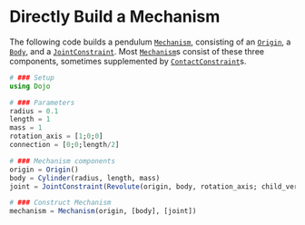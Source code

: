 # Directly Build a Mechanism
The following code builds a pendulum [`Mechanism`](@ref), consisting of an [`Origin`](@ref), a [`Body`](@ref), and a [`JointConstraint`](@ref). Most [`Mechanism`](@ref)s consist of these three components, sometimes supplemented by [`ContactConstraint`](@ref)s. 

```julia
# ### Setup
using Dojo

# ### Parameters
radius = 0.1
length = 1
mass = 1
rotation_axis = [1;0;0] 
connection = [0;0;length/2]

# ### Mechanism components
origin = Origin()
body = Cylinder(radius, length, mass)
joint = JointConstraint(Revolute(origin, body, rotation_axis; child_vertex=connection))

# ### Construct Mechanism
mechanism = Mechanism(origin, [body], [joint])
```
